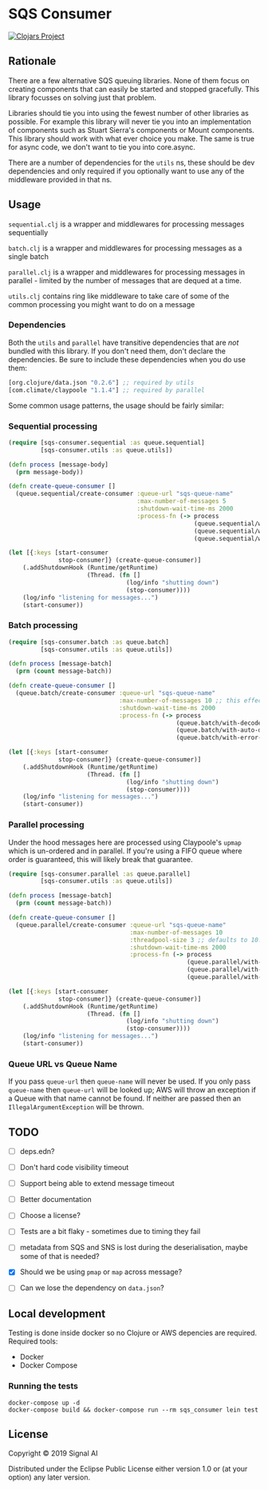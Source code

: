 # SQS Consumer
[![Clojars Project](https://img.shields.io/clojars/v/signal-ai/sqs-consumer.svg)](https://clojars.org/signal-ai/sqs-consumer)

## Rationale

There are a few alternative SQS queuing libraries. None of them focus on creating components that can easily be started and stopped gracefully. This library focusses on solving just that problem.

Libraries should tie you into using the fewest number of other libraries as possible. For example this library will never tie you into an implementation of components such as Stuart Sierra's components or Mount components. This library should work with what ever choice you make. The same is true for async code, we don't want to tie you into core.async.

There are a number of dependencies for the `utils` ns, these should be dev dependencies and only required if you optionally want to use any of the middleware provided in that ns.

## Usage

`sequential.clj` is a wrapper and middlewares for processing messages sequentially

`batch.clj` is a wrapper and middlewares for processing messages as a single batch

`parallel.clj` is a wrapper and middlewares for processing messages in parallel - limited by the number of messages that are dequed at a time.

`utils.clj` contains ring like middleware to take care of some of the common processing you might want to do on a message

### Dependencies
Both the `utils` and `parallel` have transitive dependencies that are *not* bundled with this library. If you don't need them, don't declare the dependencies. Be sure to include these dependencies when you do use them:
```clj
[org.clojure/data.json "0.2.6"] ;; required by utils
[com.climate/claypoole "1.1.4"] ;; required by parallel
```

Some common usage patterns, the usage should be fairly similar:

### Sequential processing

```clj
(require [sqs-consumer.sequential :as queue.sequential]
         [sqs-consumer.utils :as queue.utils])

(defn process [message-body]
  (prn message-body))

(defn create-queue-consumer []
  (queue.sequential/create-consumer :queue-url "sqs-queue-name"
                                    :max-number-of-messages 5
                                    :shutdown-wait-time-ms 2000
                                    :process-fn (-> process
                                                    (queue.sequential/with-decoder queue.utils/decode-sns-encoded-json)
                                                    (queue.sequential/with-auto-delete)
                                                    (queue.sequential/with-error-handling #(prn % "error processing message")))))

(let [{:keys [start-consumer
              stop-consumer]} (create-queue-consumer)]
    (.addShutdownHook (Runtime/getRuntime)
                      (Thread. (fn []
                                 (log/info "shutting down")
                                 (stop-consumer))))
    (log/info "listening for messages...")
    (start-consumer))
```

### Batch processing

```clj
(require [sqs-consumer.batch :as queue.batch]
         [sqs-consumer.utils :as queue.utils])

(defn process [message-batch]
  (prn (count message-batch))

(defn create-queue-consumer []
  (queue.batch/create-consumer :queue-url "sqs-queue-name"
                               :max-number-of-messages 10 ;; this effectively becomes the maximum batch size
                               :shutdown-wait-time-ms 2000
                               :process-fn (-> process
                                               (queue.batch/with-decoder queue.utils/decode-sns-encoded-json)
                                               (queue.batch/with-auto-delete)
                                               (queue.batch/with-error-handling #(prn % "error processing messages")))))

(let [{:keys [start-consumer
              stop-consumer]} (create-queue-consumer)]
    (.addShutdownHook (Runtime/getRuntime)
                      (Thread. (fn []
                                 (log/info "shutting down")
                                 (stop-consumer))))
    (log/info "listening for messages...")
    (start-consumer))
```


### Parallel processing
Under the hood messages here are processed using Claypoole's `upmap` which is un-ordered and in parallel. If you're using a FIFO queue where order is guaranteed, this will likely break that guarantee.

```clj
(require [sqs-consumer.parallel :as queue.parallel]
         [sqs-consumer.utils :as queue.utils])

(defn process [message-batch]
  (prn (count message-batch))

(defn create-queue-consumer []
  (queue.parallel/create-consumer :queue-url "sqs-queue-name"
                                  :max-number-of-messages 10
                                  :threadpool-size 3 ;; defaults to 10. Should be smaller than the number of messages that are dequeued from SQS. More will just mean un-used threads
                                  :shutdown-wait-time-ms 2000
                                  :process-fn (-> process
                                                  (queue.parallel/with-decoder queue.utils/decode-sns-encoded-json)
                                                  (queue.parallel/with-auto-delete)
                                                  (queue.parallel/with-error-handling #(prn % "error processing messages")))))

(let [{:keys [start-consumer
              stop-consumer]} (create-queue-consumer)]
    (.addShutdownHook (Runtime/getRuntime)
                      (Thread. (fn []
                                 (log/info "shutting down")
                                 (stop-consumer))))
    (log/info "listening for messages...")
    (start-consumer))
```


### Queue URL vs Queue Name

If you pass `queue-url` then `queue-name` will never be used. If you only pass `queue-name` then `queue-url` will be looked up; AWS will throw an exception if a Queue with that name cannot be found. If neither are passed then an `IllegalArgumentException` will be thrown.

## TODO
 - [ ] deps.edn?
 - [ ] Don't hard code visibility timeout
 - [ ] Support being able to extend message timeout
 - [ ] Better documentation
 - [ ] Choose a license?
 - [ ] Tests are a bit flaky - sometimes due to timing they fail
 - [ ] metadata from SQS and SNS is lost during the deserialisation, maybe some of that is needed?
 - [x] Should we be using `pmap` or `map` across message?
 - [ ] Can we lose the dependency on `data.json`?


## Local development

Testing is done inside docker so no Clojure or AWS depencies are required.
Required tools:
 - Docker
 - Docker Compose
 
### Running the tests
```
docker-compose up -d
docker-compose build && docker-compose run --rm sqs_consumer lein test
```

## License

Copyright © 2019 Signal AI

Distributed under the Eclipse Public License either version 1.0 or (at
your option) any later version.
